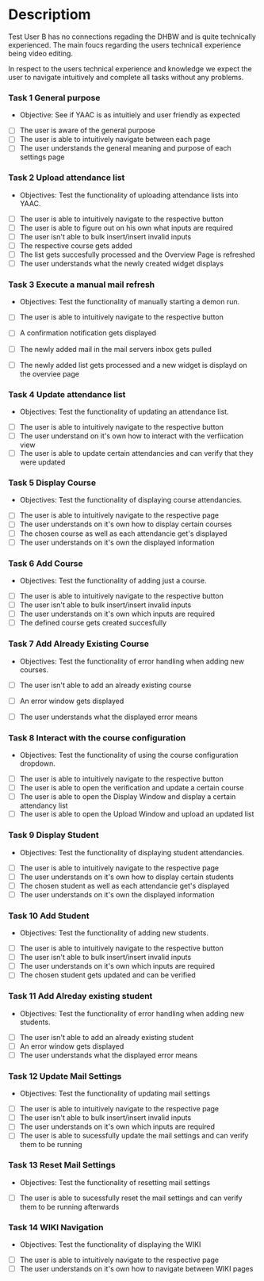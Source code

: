 # Descriptiom
Test User B has no connections regading the DHBW and is quite technically experienced. The main foucs regarding the users technicall experience being video editing.

In respect to the users technical experience and knowledge we expect the user to navigate intuitively and complete all tasks without any problems. 

### Task 1 General purpose
- Objective: See if YAAC is as intuitiely and user friendly as expected
- [ ] The user is aware of the general purpose
- [ ] The user is able to intuitively navigate between each page
- [ ] The user understands the general meaning and purpose of each settings page

### Task 2 Upload attendance list
- Objectives: Test the functionality of uploading attendance lists into YAAC.
- [ ] The user is able to intuitively navigate to the respective button
- [ ] The user is able to figure out on his own what inputs are required
- [ ] The user isn't able to bulk insert/insert invalid inputs
- [ ] The respective course gets added
- [ ] The list gets succesfully processed and the Overview Page is refreshed
- [ ] The user understands what the newly created widget displays

### Task 3 Execute a manual mail refresh
- Objectives: Test the functionality of manually starting a demon run.
- [ ] The user is able to intuitively navigate to the respective button
- [ ] A confirmation notification gets displayed
- [ ] The newly added mail in the mail servers inbox gets pulled
- [ ] The newly added list gets processed and a new widget is displayd on the overviee page


### Task 4 Update attendance list
- Objectives: Test the functionality of updating an attendance list.
- [ ] The user is able to intuitively navigate to the respective button
- [ ] The user understand on it's own how to interact with the verfiication view
- [ ] The user is able to update certain attendancies and can verify that they were updated

### Task 5 Display Course 
- Objectives: Test the functionality of displaying course attendancies.
- [ ] The user is able to intuitively navigate to the respective page
- [ ] The user understands on it's own how to display certain courses
- [ ] The chosen course as well as each attendancie get's displayed
- [ ] The user understands on it's own the displayed information

### Task 6 Add Course 
- Objectives: Test the functionality of adding just a course.
- [ ] The user is able to intuitively navigate to the respective button
- [ ] The user isn't able to bulk insert/insert invalid inputs
- [ ] The user understands on it's own which inputs are required
- [ ] The defined course gets created succesfully

### Task 7 Add Already Existing Course 
- Objectives: Test the functionality of error handling when adding new courses.
- [ ] The user isn't able to add an already existing course
- [ ] An error window gets displayed
- [ ] The user understands what the displayed error means


### Task 8 Interact with the course configuration
- Objectives: Test the functionality of using the course configuration dropdown.
- [ ] The user is able to intuitively navigate to the respective button
- [ ] The user is able to open the verification and update a certain course
- [ ] The user is able to open the Display Window and display a certain attendancy list
- [ ] The user is able to open the Upload Window and upload an updated list

### Task 9 Display Student
- Objectives: Test the functionality of displaying student attendancies.
- [ ] The user is able to intuitively navigate to the respective page
- [ ] The user understands on it's own how to display certain students
- [ ] The chosen student as well as each attendancie get's displayed
- [ ] The user understands on it's own the displayed information

### Task 10 Add Student
- Objectives: Test the functionality of adding new students.
- [ ] The user is able to intuitively navigate to the respective button
- [ ] The user isn't able to bulk insert/insert invalid inputs
- [ ] The user understands on it's own which inputs are required
- [ ] The chosen student gets updated and can be verified

### Task 11 Add Alreday existing student
- Objectives: Test the functionality of error handling when adding new students.
- [ ] The user isn't able to add an already existing student
- [ ] An error window gets displayed
- [ ] The user understands what the displayed error means

### Task 12 Update Mail Settings
- Objectives: Test the functionality of updating mail settings
- [ ] The user is able to intuitively navigate to the respective page
- [ ] The user isn't able to bulk insert/insert invalid inputs
- [ ] The user understands on it's own which inputs are required
- [ ] The user is able to sucessfully update the mail settings and can verify them to be running

### Task 13 Reset Mail Settings
- Objectives: Test the functionality of resetting mail settings
- [ ] The user is able to sucessfully reset the mail settings and can verify them to be running afterwards

### Task 14 WIKI Navigation
- Objectives: Test the functionality of displaying the WIKI
- [ ] The user is able to intuitively navigate to the respective page
- [ ] The user understands on it's own how to navigate between WIKI pages